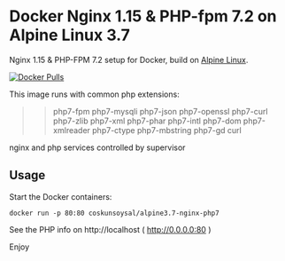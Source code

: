 Docker Nginx 1.15 & PHP-fpm 7.2 on Alpine Linux 3.7
==============================================
Nginx 1.15 & PHP-FPM 7.2 setup for Docker, build on [Alpine Linux](http://www.alpinelinux.org/).

[![Docker Pulls](https://img.shields.io/docker/pulls/coskunsoysal/alpine3.7-nginx-php7.svg)](https://hub.docker.com/r/coskunsoysal/alpine3.7-nginx-php7/)

This image runs with common php extensions:
>>   php7-fpm php7-mysqli php7-json php7-openssl php7-curl 
>>   php7-zlib php7-xml php7-phar php7-intl php7-dom php7-xmlreader php7-ctype 
>>   php7-mbstring php7-gd curl

nginx and php services controlled by supervisor


Usage
-----
Start the Docker containers:

    docker run -p 80:80 coskunsoysal/alpine3.7-nginx-php7

See the PHP info on http://localhost ( http://0.0.0.0:80 )

Enjoy
